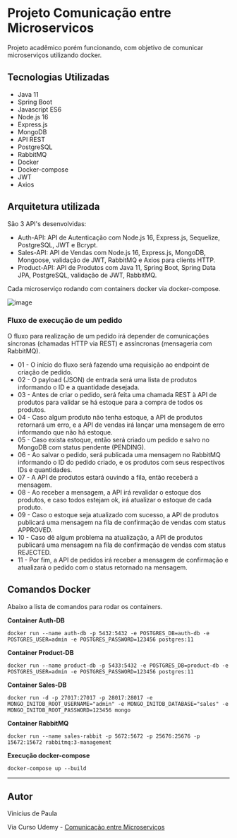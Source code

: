 # Projeto Comunicação entre Microservicos

Projeto acadêmico porém funcionando, com objetivo de comunicar microserviços utilizando docker.


## Tecnologias Utilizadas

- Java 11
- Spring Boot
- Javascript ES6
- Node.js 16
- Express.js
- MongoDB 
- API REST
- PostgreSQL 
- RabbitMQ 
- Docker
- Docker-compose
- JWT
- Axios

## Arquitetura utilizada

São 3 API's desenvolvidas: 

- Auth-API: API de Autenticação com Node.js 16, Express.js, Sequelize, PostgreSQL, JWT e Bcrypt.
- Sales-API: API de Vendas com Node.js 16, Express.js, MongoDB, Mongoose, validação de JWT, RabbitMQ e Axios para clients HTTP.
- Product-API: API de Produtos com Java 11, Spring Boot, Spring Data JPA, PostgreSQL, validação de JWT, RabbitMQ.

Cada microserviço rodando com containers docker via docker-compose.

![image](https://user-images.githubusercontent.com/107939188/214948465-74e783f7-6ea1-47aa-a05d-a38badb20c97.png)

### Fluxo de execução de um pedido
O fluxo para realização de um pedido irá depender de comunicações síncronas (chamadas HTTP via REST) e assíncronas (mensageria com RabbitMQ).


- 01 - O início do fluxo será fazendo uma requisição ao endpoint de criação de pedido.
- 02 - O payload (JSON) de entrada será uma lista de produtos informando o ID e a quantidade desejada.
- 03 - Antes de criar o pedido, será feita uma chamada REST à API de produtos para validar se há estoque para a compra de todos os produtos.
- 04 - Caso algum produto não tenha estoque, a API de produtos retornará um erro, e a API de vendas irá lançar uma mensagem de erro informando que não há estoque.
- 05 - Caso exista estoque, então será criado um pedido e salvo no MongoDB com status pendente (PENDING).
- 06 - Ao salvar o pedido, será publicada uma mensagem no RabbitMQ informando o ID do pedido criado, e os produtos com seus respectivos IDs e quantidades.
- 07 - A API de produtos estará ouvindo a fila, então receberá a mensagem.
- 08 - Ao receber a mensagem, a API irá revalidar o estoque dos produtos, e caso todos estejam ok, irá atualizar o estoque de cada produto.
- 09 - Caso o estoque seja atualizado com sucesso, a API de produtos publicará uma mensagem na fila de confirmação de vendas com status APPROVED.
- 10 - Caso dê algum problema na atualização, a API de produtos publicará uma mensagem na fila de confirmação de vendas com status REJECTED.
- 11 - Por fim, a API de pedidos irá receber a mensagem de confirmação e atualizará o pedido com o status retornado na mensagem.

## Comandos Docker
Abaixo a lista de comandos para rodar os containers.


**Container Auth-DB**

``docker run --name auth-db -p 5432:5432 -e POSTGRES_DB=auth-db -e POSTGRES_USER=admin -e POSTGRES_PASSWORD=123456 postgres:11``


**Container Product-DB**

``docker run --name product-db -p 5433:5432 -e POSTGRES_DB=product-db -e POSTGRES_USER=admin -e POSTGRES_PASSWORD=123456 postgres:11``


**Container Sales-DB**

``docker run -d -p 27017:27017 -p 28017:28017 -e MONGO_INITDB_ROOT_USERNAME="admin" -e MONGO_INITDB_DATABASE="sales" -e MONGO_INITDB_ROOT_PASSWORD=123456 mongo``


**Container RabbitMQ**

``docker run --name sales-rabbit -p 5672:5672 -p 25676:25676 -p 15672:15672 rabbitmq:3-management``


**Execução docker-compose**

``docker-compose up --build``

---
## Autor

Vinicius de Paula

Via Curso Udemy - [Comunicação entre Microserviços](https://www.udemy.com/course/comunicacao-entre-microsservicos/)













